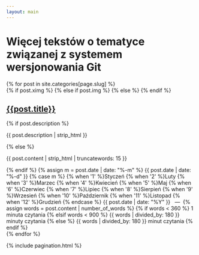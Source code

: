 ```yaml
---
layout: main
---
```

<h1>Więcej tekstów o tematyce związanej z systemem wersjonowania Git</h1>
{% for post in site.categories[page.slug] %}
<article class="post">
  {% if post.ximg %}
    <a class="post-thumbnail" style="background-image: url({{"/img/" | prepend: site.baseurl | append : post.ximg}})" href="{{post.url | prepend: site.baseurl}}"></a>
  {% else if post.img %}
    <a class="post-thumbnail" style="background-image: url({{"/img/" | prepend: site.baseurl | append : post.img}})" href="{{post.url | prepend: site.baseurl}}"></a>
  {% else %}
  {% endif %}
  <div class="post-content">
    <h2 class="post-title"><a href="{{post.url | prepend: site.baseurl}}">{{post.title}}</a></h2>
    {% if post.description %}
    <p class="text-justify">{{ post.description | strip_html }}</p>    
    {% else %}
    <p class="text-justify">{{ post.content | strip_html | truncatewords: 15 }}</p>    
    {% endif %}
    <span class="post-date">
    {% assign m = post.date | date: "%-m" %}
    {{ post.date | date: "%-d" }}
    {% case m %}
      {% when '1' %}Styczeń
      {% when '2' %}Luty
      {% when '3' %}Marzec
      {% when '4' %}Kwiecień
      {% when '5' %}Maj
      {% when '6' %}Czerwiec
      {% when '7' %}Lipiec
      {% when '8' %}Sierpień
      {% when '9' %}Wrzesień
      {% when '10' %}Październik
      {% when '11' %}Listopad
      {% when '12' %}Grudzień
    {% endcase %}
    {{ post.date | date: "%Y" }}&nbsp;&nbsp;&nbsp;—&nbsp;
    </span>    
    <!-- <span class="post-date">{{post.date | date: '%Y, %b %d'}}&nbsp;&nbsp;&nbsp;—&nbsp;</span> -->
    <!-- <span class="post-words">{% capture words %}{{ post.content | number_of_words }}{% endcapture %}{% unless words contains "-" %}{{ words | plus: 250 | divided_by: 250 | append: " minute read" }}{% endunless %}</span> -->
    <span class="post-words">{% assign words = post.content | number_of_words %}	  
      {% if words < 360 %} 1 minuta czytania
      {% elsif words < 900 %} {{ words | divided_by: 180 }} minuty czytania
      {% else %} {{ words | divided_by: 180 }} minut czytania
      {% endif %}</span>    
  </div>
</article>
{% endfor %}

{% include pagination.html %}
